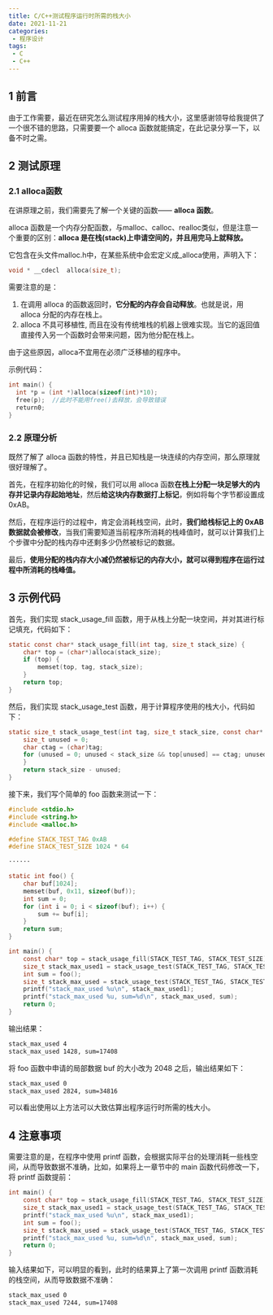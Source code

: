 ```yaml
---
title: C/C++测试程序运行时所需的栈大小
date: 2021-11-21
categories:
 - 程序设计
tags:
 - C
 - C++
---
```


## 1 前言

由于工作需要，最近在研究怎么测试程序用掉的栈大小，这里感谢领导给我提供了一个很不错的思路，只需要要一个 alloca 函数就能搞定，在此记录分享一下，以备不时之需。

## 2 测试原理

### 2.1 alloca函数

在讲原理之前，我们需要先了解一个关键的函数—— **alloca 函数**。

alloca 函数是一个内存分配函数，与malloc、calloc、realloc类似，但是注意一个重要的区别：**alloca 是在栈(stack)上申请空间的，并且用完马上就释放。**

它包含在头文件malloc.h中，在某些系统中会宏定义成_alloca使用，声明入下：

```c
void * __cdecl  alloca(size_t);
```

需要注意的是：

1. 在调用 alloca 的函数返回时，**它分配的内存会自动释放**。也就是说，用 alloca 分配的内存在栈上。
2. alloca 不具可移植性, 而且在没有传统堆栈的机器上很难实现。当它的返回值直接传入另一个函数时会带来问题，因为他分配在栈上。

由于这些原因，alloca不宜用在必须广泛移植的程序中。

示例代码：

```c
int main() {
  int *p = (int *)alloca(sizeof(int)*10);
  free(p);  //此时不能用free()去释放，会导致错误
  return0;
}
```

### 2.2 原理分析

既然了解了 alloca 函数的特性，并且已知栈是一块连续的内存空间，那么原理就很好理解了。

首先，在程序初始化的时候，我们可以用 alloca 函数**在栈上分配一块足够大的内存并记录内存起始地址**，然后**给这块内存数据打上标记**，例如将每个字节都设置成 0xAB。

然后，在程序运行的过程中，肯定会消耗栈空间，此时，**我们给栈标记上的 0xAB 数据就会被修改**，当我们需要知道当前程序所消耗的栈峰值时，就可以计算我们上个步骤中分配的栈内存中还剩多少仍然被标记的数据。

最后，**使用分配的栈内存大小减仍然被标记的内存大小，就可以得到程序在运行过程中所消耗的栈峰值。**

## 3 示例代码

首先，我们实现 stack_usage_fill 函数，用于从栈上分配一块空间，并对其进行标记填充，代码如下：

```c
static const char* stack_usage_fill(int tag, size_t stack_size) {
    char* top = (char*)alloca(stack_size);
    if (top) {
        memset(top, tag, stack_size);
    }
    return top;
}
```

然后，我们实现 stack_usage_test 函数，用于计算程序使用的栈大小，代码如下：

```c
static size_t stack_usage_test(int tag, size_t stack_size, const char* top) {
    size_t unused = 0;
    char ctag = (char)tag;
    for (unused = 0; unused < stack_size && top[unused] == ctag; unused++) {
    }
    return stack_size - unused;
}
```

接下来，我们写个简单的 foo 函数来测试一下：

```c
#include <stdio.h>
#include <string.h>
#include <malloc.h>

#define STACK_TEST_TAG 0xAB
#define STACK_TEST_SIZE 1024 * 64

······

static int foo() {
    char buf[1024];
    memset(buf, 0x11, sizeof(buf));
    int sum = 0;
    for (int i = 0; i < sizeof(buf); i++) {
        sum += buf[i];
    }
    return sum;
}

int main() {
    const char* top = stack_usage_fill(STACK_TEST_TAG, STACK_TEST_SIZE);
    size_t stack_max_used1 = stack_usage_test(STACK_TEST_TAG, STACK_TEST_SIZE, top);
    int sum = foo();
    size_t stack_max_used = stack_usage_test(STACK_TEST_TAG, STACK_TEST_SIZE, top);
    printf("stack_max_used %u\n", stack_max_used1);
    printf("stack_max_used %u, sum=%d\n", stack_max_used, sum);
    return 0;
}
```

输出结果：

```bash
stack_max_used 4
stack_max_used 1428, sum=17408
```

将 foo 函数中申请的局部数据 buf 的大小改为 2048 之后，输出结果如下：

```bash
stack_max_used 0
stack_max_used 2824, sum=34816
```

可以看出使用以上方法可以大致估算出程序运行时所需的栈大小。

## 4 注意事项

需要注意的是，在程序中使用 printf 函数，会根据实际平台的处理消耗一些栈空间，从而导致数据不准确，比如，如果将上一章节中的 main 函数代码修改一下，将 printf 函数提前：

```c
int main() {
    const char* top = stack_usage_fill(STACK_TEST_TAG, STACK_TEST_SIZE);
    size_t stack_max_used1 = stack_usage_test(STACK_TEST_TAG, STACK_TEST_SIZE, top);
    printf("stack_max_used %u\n", stack_max_used1);
    int sum = foo();
    size_t stack_max_used = stack_usage_test(STACK_TEST_TAG, STACK_TEST_SIZE, top);
    printf("stack_max_used %u, sum=%d\n", stack_max_used, sum);
    return 0;
}
```

输入结果如下，可以明显的看到，此时的结果算上了第一次调用 printf 函数消耗的栈空间，从而导致数据不准确：

```bash
stack_max_used 0
stack_max_used 7244, sum=17408
```

